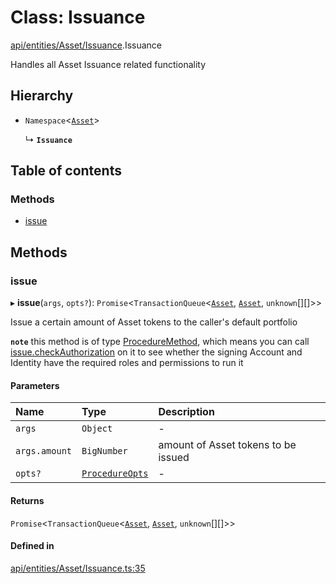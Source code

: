# Class: Issuance

[api/entities/Asset/Issuance](../wiki/api.entities.Asset.Issuance).Issuance

Handles all Asset Issuance related functionality

## Hierarchy

- `Namespace`<[`Asset`](../wiki/api.entities.Asset.Asset)\>

  ↳ **`Issuance`**

## Table of contents

### Methods

- [issue](../wiki/api.entities.Asset.Issuance.Issuance#issue)

## Methods

### issue

▸ **issue**(`args`, `opts?`): `Promise`<`TransactionQueue`<[`Asset`](../wiki/api.entities.Asset.Asset), [`Asset`](../wiki/api.entities.Asset.Asset), `unknown`[][]\>\>

Issue a certain amount of Asset tokens to the caller's default portfolio

**`note`** this method is of type [ProcedureMethod](../wiki/types.ProcedureMethod), which means you can call [issue.checkAuthorization](../wiki/types.ProcedureMethod#checkauthorization)
  on it to see whether the signing Account and Identity have the required roles and permissions to run it

#### Parameters

| Name | Type | Description |
| :------ | :------ | :------ |
| `args` | `Object` | - |
| `args.amount` | `BigNumber` | amount of Asset tokens to be issued |
| `opts?` | [`ProcedureOpts`](../wiki/types.ProcedureOpts) | - |

#### Returns

`Promise`<`TransactionQueue`<[`Asset`](../wiki/api.entities.Asset.Asset), [`Asset`](../wiki/api.entities.Asset.Asset), `unknown`[][]\>\>

#### Defined in

[api/entities/Asset/Issuance.ts:35](https://github.com/PolymathNetwork/polymesh-sdk/blob/31dfa0dc/src/api/entities/Asset/Issuance.ts#L35)
